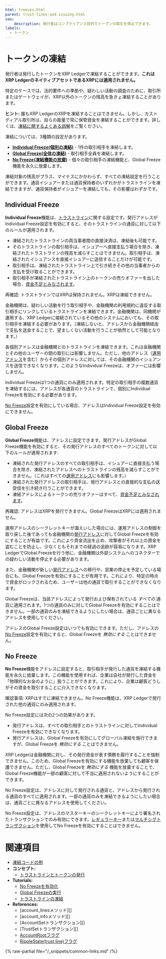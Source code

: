 ```yaml
---
html: freezes.html
parent: trust-lines-and-issuing.html
seo:
    description: 発行者はコンプライアンス目的でトークンの取引を停止できます。
labels:
  - トークン
---
```

# トークンの凍結

発行者は発行したトークンをXRP Ledgerで凍結することができます。**これはXRP LedgerのネイティブアセットであるXRPには適用されません。**

特定のケースでは、法的要件への準拠や、疑わしい活動の調査のために、取引所またはゲートウェイが、XRP以外のトークンの残高を急きょ凍結することがあります。

**ヒント:** 誰もXRP LedgerのXRPを凍結することはできません。しかし、カストディアル取引所は、自らの裁量で常に保管資金を凍結することができます。詳しくは、[凍結に関するよくある誤解](common-misconceptions-about-freezes.md)をご覧ください。

凍結については、3種類の設定があります。

* [**Individual Freeze(個別の凍結)**](#individual-freeze) - 1件の取引相手を凍結します。
* [**Global Freeze(全体の凍結)**](#global-freeze) - 取引相手全員を凍結します。
* [**No Freeze(凍結機能の放棄)**](#no-freeze) - 個々の取引相手の凍結機能と、Global Freeze機能を永久に放棄します。

凍結対象の残高がプラス、マイナスにかかわらず、すべての凍結設定を行うことができます。通貨イシュアーまたは通貨保持者のいずれかがトラストラインを凍結できますが、通貨保持者がイシュアーを凍結しても、その影響はわずかです。


## Individual Freeze

**Individual Freeze**機能は、[トラストライン](index.md)に関する設定です。発行アドレスがIndividual Freeze設定を有効にすると、そのトラストラインの通貨に対して以下のルールが適用されます。

* 凍結されたトラストラインの両当事者間の直接決済は、凍結後も可能です。
* そのトラストラインの取引相手は、イシュアーへ直接支払う場合を除き、凍結されたトラストラインの残高を減らすことはできません。取引相手は、凍結されたイシュアンスを直接イシュアーに送信することだけが可能です。
* 取引相手は、凍結されたトラストライン上で引き続きその他の当事者からの支払を受け取ることができます。
* 取引相手が凍結されたトラストライン上のトークンの売りオファーを出した場合、[資金不足とみなされます](../decentralized-exchange/offers.md#オファーのライフサイクル)。

再確認: トラストラインではXRPは保持されません。XRPは凍結できません。

金融機関は、疑わしい活動を行う取引相手や、金融機関の利用規約に違反する取引相手にリンクしているトラストラインを凍結できます。金融機関は、同機関が運用する、XRP Ledgerに接続されているその他のシステムにおいても、その取引相手を凍結する必要があります。（凍結しないと、アドレスから金融機関経由で支払を送金することで、望ましくない活動を行うことが依然として可能となります。）

各個別アドレスは金融機関とのトラストラインを凍結できます。これは金融機関とその他のユーザーの間の取引には影響しません。ただし、他のアドレス（[運用アドレス](../../accounts/account-types.md)を含む）からその個別アドレスに対しては、その金融機関のイシュアンスを送信できなくなります。このようなIndividual Freezeは、オファーには影響しません。

Individual Freezeは1つの通貨にのみ適用されます。特定の取引相手の複数通貨を凍結するには、アドレスが各通貨のトラストラインで、個別にIndividual Freezeを有効にする必要があります。

[No Freeze](#no-freeze)設定を有効にしている場合、アドレスはIndividual Freeze設定を有効にできません。


## Global Freeze

**Global Freeze**機能は、アドレスに設定できます。発行アドレスがGlobal Freeze機能を有効にすると、その発行アドレスのすべてのトークンに対して以下のルールが適用されます:

* 凍結された発行アドレスのすべての取引相手は、イシュアーに直接支払う場合を除き、凍結されたアドレスへのトラストラインの残高を減らすことができません。（これはすべての[運用アドレス](../../accounts/account-types.md)にも影響します。）
* 凍結された発行アドレスの取引相手は、発行アドレスとの直接的な支払の送受信を引き続き行うことができます。
* 凍結アドレスによるトークンの売りオファーはすべて、[資金不足とみなされます](../decentralized-exchange/offers.md#オファーのライフサイクル)。

再確認: アドレスはXRPを発行できません。Global FreezeはXRPには適用されません。

運用アドレスのシークレットキーが漏えいした場合には、運用アドレスの制御を取り戻した後であっても金融機関の[発行アドレス](../../accounts/account-types.md)に対してGlobal Freezeを有効にすることが有益です。これにより資金流出を止め、攻撃者がそれ以上の資金を盗むことを防止し、少なくともそれまでの経過の追跡が容易になります。XRP LedgerでGlobal Freezeを行う他に、金融機関は外部システムへのコネクターでの疑わしい活動を停止する必要があります。

また、金融機関が新しい[発行アドレス](../../accounts/account-types.md)への移行や、営業の停止を予定している場合にも、Global Freezeを有効にすることが有用です。これにより、特定の時点で資金がロックされるため、ユーザーは他の通貨で取引することができなくなります。

Global Freezeは、当該アドレスによって発行および保有されている _すべての_ 通貨に適用されます。1つの通貨のみに対してGlobal Freezeを有効にすることはできません。一部の通貨のみを凍結できるようにしたい場合は、通貨ごとに異なるアドレスを使用してください。

アドレスのGlobal Freeze設定はいつでも有効にできます。ただし、アドレスの[No Freeze](#no-freeze)設定を有効にすると、Global Freezeを _無効にする_ ことはできません。


## No Freeze

**No Freeze**機能をアドレスに設定すると、取引相手が発行した通貨を凍結する機能を永久に放棄します。この機能を使用すれば、企業は自社が発行した資金を「物理的なお金のように」扱うことができます。これにより、企業は顧客どうしがその資金を取引することに介入できなくなります。

確認事項: XRPはすでに凍結できません。No Freeze機能は、XRP Ledgerで発行された他の通貨にのみ適用されます。

No Freeze設定には次の2つの効果があります。

* 発行アドレスは、すべての取引相手とのトラストラインに対してIndividual Freezeを有効にできなくなります。
* 発行アドレスは、Global Freezeを有効にしてグローバル凍結を施行できますが、Global Freezeを _無効にする_ ことはできません。

XRP Ledgerは金融機関に対し、その発行資金が表す債務を履行することを強制できません。このため、Global Freezeを有効にする機能を放棄しても顧客を保護できません。ただし、Global Freezeを _無効にする_ 機能を放棄することで、Global Freeze機能が一部の顧客に対して不当に適用されないようにすることができます。

No Freeze設定は、アドレスに対して発行される通貨と、アドレスから発行される通貨のすべてに適用されます。一部の通貨のみを凍結できるようにしたい場合は、通貨ごとに異なるアドレスを使用してください。

No Freeze設定は、アドレスのマスターキーのシークレットキーにより署名されたトランザクションでのみ有効にできます。[レギュラーキー](../../../references/protocol/transactions/types/setregularkey.md)または[マルチシグトランザクション](../../accounts/multi-signing.md)を使用してNo Freezeを有効にすることはできません。



# 関連項目

- [凍結コードの例](https://github.com/XRPLF/xrpl-dev-portal/tree/master/content/_code-samples/freeze)
- **コンセプト:**
    - [トラストラインとトークンの発行](index.md)
- **Tutorials:**
    - [No Freezeを有効化](../../../tutorials/use-tokens/enable-no-freeze.md)
    - [Global Freezeの実行](../../../tutorials/use-tokens/enact-global-freeze.md)
    - [トラストラインの凍結](../../../tutorials/use-tokens/freeze-a-trust-line.md)
- **References:**
    - [account_linesメソッド][]
    - [account_infoメソッド][]
    - [AccountSetトランザクション][]
    - [TrustSetトランザクション][]
    - [AccountRootフラグ](../../../references/protocol/ledger-data/ledger-entry-types/accountroot.md#accountrootのフラグ)
    - [RippleState(trust line)フラグ](../../../references/protocol/ledger-data/ledger-entry-types/ripplestate.md#ripplestateのフラグ)

{% raw-partial file="/_snippets/common-links.md" /%}

